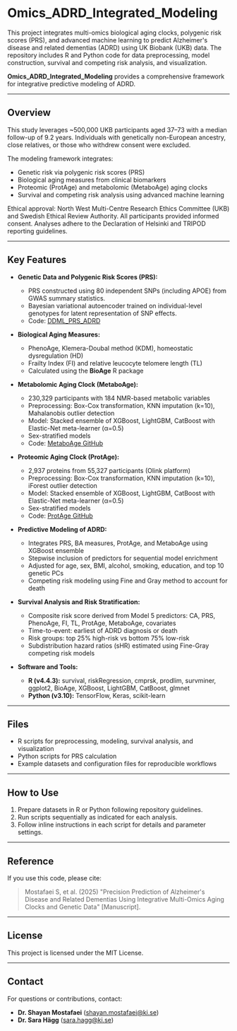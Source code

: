 # Omics_ADRD_Integrated_Modeling

This project integrates multi-omics biological aging clocks, polygenic risk scores (PRS), and advanced machine learning to predict Alzheimer's disease and related dementias (ADRD) using UK Biobank (UKB) data. The repository includes R and Python code for data preprocessing, model construction, survival and competing risk analysis, and visualization.

**Omics_ADRD_Integrated_Modeling** provides a comprehensive framework for integrative predictive modeling of ADRD.

---

## Overview

This study leverages ~500,000 UKB participants aged 37–73 with a median follow-up of 9.2 years. Individuals with genetically non-European ancestry, close relatives, or those who withdrew consent were excluded.  

The modeling framework integrates:

- Genetic risk via polygenic risk scores (PRS)  
- Biological aging measures from clinical biomarkers  
- Proteomic (ProtAge) and metabolomic (MetaboAge) aging clocks  
- Survival and competing risk analysis using advanced machine learning  

Ethical approval: North West Multi-Centre Research Ethics Committee (UKB) and Swedish Ethical Review Authority. All participants provided informed consent. Analyses adhere to the Declaration of Helsinki and TRIPOD reporting guidelines.

---

## Key Features

- **Genetic Data and Polygenic Risk Scores (PRS):**  
  - PRS constructed using 80 independent SNPs (including APOE) from GWAS summary statistics.  
  - Bayesian variational autoencoder trained on individual-level genotypes for latent representation of SNP effects.  
  - Code: [DDML_PRS_ADRD](https://github.com/shayanmostafaei/DDML_PRS_ADRD)

- **Biological Aging Measures:**  
  - PhenoAge, Klemera-Doubal method (KDM), homeostatic dysregulation (HD)  
  - Frailty Index (FI) and relative leucocyte telomere length (TL)  
  - Calculated using the **BioAge** R package

- **Metabolomic Aging Clock (MetaboAge):**  
  - 230,329 participants with 184 NMR-based metabolic variables  
  - Preprocessing: Box-Cox transformation, KNN imputation (k=10), Mahalanobis outlier detection  
  - Model: Stacked ensemble of XGBoost, LightGBM, CatBoost with Elastic-Net meta-learner (α=0.5)  
  - Sex-stratified models  
  - Code: [MetaboAge GitHub](https://github.com/shayanmostafaei/Metabolomic-Aging-Clock-MetaboAge-)

- **Proteomic Aging Clock (ProtAge):**  
  - 2,937 proteins from 55,327 participants (Olink platform)  
  - Preprocessing: Box-Cox transformation, KNN imputation (k=10), iForest outlier detection  
  - Model: Stacked ensemble of XGBoost, LightGBM, CatBoost with Elastic-Net meta-learner (α=0.5)  
  - Sex-stratified models  
  - Code: [ProtAge GitHub](https://github.com/shayanmostafaei/Proteomic-Aging-Clock-ProtAge-)

- **Predictive Modeling of ADRD:**  
  - Integrates PRS, BA measures, ProtAge, and MetaboAge using XGBoost ensemble  
  - Stepwise inclusion of predictors for sequential model enrichment  
  - Adjusted for age, sex, BMI, alcohol, smoking, education, and top 10 genetic PCs  
  - Competing risk modeling using Fine and Gray method to account for death  

- **Survival Analysis and Risk Stratification:**  
  - Composite risk score derived from Model 5 predictors: CA, PRS, PhenoAge, FI, TL, ProtAge, MetaboAge, covariates  
  - Time-to-event: earliest of ADRD diagnosis or death  
  - Risk groups: top 25% high-risk vs bottom 75% low-risk  
  - Subdistribution hazard ratios (sHR) estimated using Fine-Gray competing risk models  

- **Software and Tools:**  
  - **R (v4.4.3):** survival, riskRegression, cmprsk, prodlim, survminer, ggplot2, BioAge, XGBoost, LightGBM, CatBoost, glmnet  
  - **Python (v3.10):** TensorFlow, Keras, scikit-learn  

---

## Files

- R scripts for preprocessing, modeling, survival analysis, and visualization  
- Python scripts for PRS calculation  
- Example datasets and configuration files for reproducible workflows  

---

## How to Use

1. Prepare datasets in R or Python following repository guidelines.  
2. Run scripts sequentially as indicated for each analysis.  
3. Follow inline instructions in each script for details and parameter settings.  

---

## Reference

If you use this code, please cite:

> Mostafaei S, et al. (2025) "Precision Prediction of Alzheimer's Disease and Related Dementias Using Integrative Multi-Omics Aging Clocks and Genetic Data" [Manuscript].  

---

## License

This project is licensed under the MIT License.

---

## Contact

For questions or contributions, contact:  

- **Dr. Shayan Mostafaei** (shayan.mostafaei@ki.se)  
- **Dr. Sara Hägg** (sara.hagg@ki.se)  
